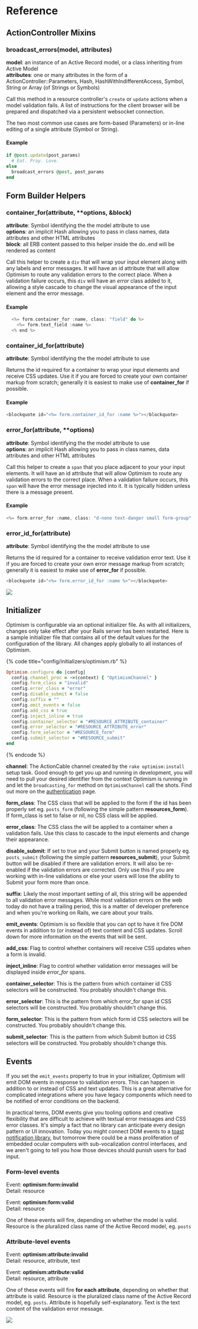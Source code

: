 # Reference

## ActionController Mixins

### **broadcast\_errors**\(model, attributes\)

**model**: an instance of an Active Record model, or a class inheriting from Active Model  
**attributes**: one or many attributes in the form of a ActionController::Parameters, Hash, HashWithIndifferentAccess, Symbol, String or Array \(of Strings or Symbols\)

Call this method in a resource controller's `create` or `update` actions when a model validation fails. A list of instructions for the client browser will be prepared and dispatched via a persistent websocket connection.

The two most common use cases are form-based \(Parameters\) or in-line editing of a single attribute \(Symbol or String\).

#### Example

```ruby
if @post.update(post_params)
  # Eat. Pray. Love.
else
  broadcast_errors @post, post_params
end
```

## Form Builder Helpers

### container\_for\(attribute, \*\*options, &block\)

**attribute**: Symbol identifying the the model attribute to use  
**options**: an implicit Hash allowing you to pass in class names, data attributes and other HTML attributes  
**block**: all ERB content passed to this helper inside the do..end will be rendered as content

Call this helper to create a `div` that will wrap your input element along with any labels and error messages. It will have an id attribute that will allow Optimism to route any validation errors to the correct place. When a validation failure occurs, this `div` will have an _error_ class added to it, allowing a style cascade to change the visual appearance of the input element and the error message.

#### Example

```rust
  <%= form.container_for :name, class: "field" do %>
    <%= form.text_field :name %>
  <% end %>
```

### container\_id\_for\(attribute\)

**attribute**: Symbol identifying the the model attribute to use

Returns the id required for a container to wrap your input elements and receive CSS updates. Use it if you are forced to create your own container markup from scratch; generally it is easiest to make use of **container\_for** if possible.

#### Example

```rust
<blockquote id="<%= form.container_id_for :name %>"></blockquote>
```

### error\_for\(attribute, \*\*options\)

**attribute**: Symbol identifying the the model attribute to use  
**options**: an implicit Hash allowing you to pass in class names, data attributes and other HTML attributes

Call this helper to create a `span` that you place adjacent to your your input elements. It will have an id attribute that will allow Optimism to route any validation errors to the correct place. When a validation failure occurs, this `span` will have the error message injected into it. It is typically hidden unless there is a message present.

#### Example

```rust
<%= form.error_for :name, class: "d-none text-danger small form-group" %>
```

### error\_id\_for\(attribute\)

**attribute**: Symbol identifying the the model attribute to use

Returns the id required for a container to receive validation error text. Use it if you are forced to create your own error message markup from scratch; generally it is easiest to make use of **error\_for** if possible.

```rust
<blockquote id="<%= form.error_id_for :name %>"></blockquote>
```

![](.gitbook/assets/master_plan.svg)

## Initializer

Optimism is configurable via an optional initializer file. As with all initializers, changes only take effect after your Rails server has been restarted. Here is a sample initializer file that contains all of the default values for the configuration of the library. All changes apply globally to all instances of Optimism.

{% code title="config/initializers/optimism.rb" %}
```ruby
Optimism.configure do |config|
  config.channel_proc = ->(context) { "OptimismChannel" }
  config.form_class = "invalid"
  config.error_class = "error"
  config.disable_submit = false
  config.suffix = ""
  config.emit_events = false
  config.add_css = true
  config.inject_inline = true
  config.container_selector = "#RESOURCE_ATTRIBUTE_container"
  config.error_selector = "#RESOURCE_ATTRIBUTE_error"
  config.form_selector = "#RESOURCE_form"
  config.submit_selector = "#RESOURCE_submit"
end
```
{% endcode %}

**channel**: The ActionCable channel created by the `rake optimism:install` setup task. Good enough to get you up and running in development, you will need to pull your desired identifier from the context Optimism is running in and let the `broadcasting_for` method on `OptimismChannel` call the shots. Find out more on the [authentication](https://optimism.leastbad.com/authentication) page.

**form\_class**: The CSS class that will be applied to the form if the id has been properly set eg. `posts_form` \(following the simple pattern **resources\_form**\). If form\_class is set to false or nil, no CSS class will be applied.

**error\_class**: The CSS class the will be applied to a container when a validation fails. Use this class to cascade to the input elements and change their appearance.

**disable\_submit**: If set to true and your Submit button is named properly eg. `posts_submit` \(following the simple pattern **resources\_submit**\), your Submit button will be disabled if there are validation errors. It will also be re-enabled if the validation errors are corrected. Only use this if you are working with in-line validations or else your users will lose the ability to Submit your form more than once.

**suffix**: Likely the most important setting of all, this string will be appended to all validation error messages. While most validation errors on the web today do not have a trailing period, this is a matter of developer preference and when you're working on Rails, we care about your trails.

**emit\_events**: Optimism is so flexible that you can opt to have it fire DOM events in addition to \(or instead of\) text content and CSS updates. Scroll down for more information on the events that will be sent.

**add\_css**: Flag to control whether containers will receive CSS updates when a form is invalid.

**inject\_inline**: Flag to control whether validation error messages will be displayed inside _error\_for_ spans.

**container\_selector**: This is the pattern from which container id CSS selectors will be constructed. You probably shouldn't change this.

**error\_selector**: This is the pattern from which error\_for span id CSS selectors will be constructed. You probably shouldn't change this.

**form\_selector**: This is the pattern from which form id CSS selectors will be constructed. You probably shouldn't change this.

**submit\_selector**: This is the pattern from which Submit button id CSS selectors will be constructed. You probably shouldn't change this.

## Events

If you set the `emit_events` property to true in your initializer, Optimism will emit DOM events in response to validation errors. This can happen in addition to or instead of CSS and text updates. This is a great alternative for complicated integrations where you have legacy components which need to be notified of error conditions on the backend.

In practical terms, DOM events give you tooling options and creative flexibility that are difficult to achieve with textual error messages and CSS error classes. It's simply a fact that no library can anticipate every design pattern or UI innovation. Today you might connect DOM events to a [toast notification library](https://www.jqueryscript.net/blog/Best-Toast-Notification-jQuery-Plugins.html#vanilla), but tomorrow there could be a mass proliferation of embedded ocular computers with sub-vocalization control interfaces, and we aren't going to tell you how those devices should punish users for bad input.

### Form-level events

Event: **optimism:form:invalid**  
Detail: resource

Event: **optimism:form:valid**  
Detail: resource

One of these events will fire, depending on whether the model is valid. Resource is the pluralized class name of the Active Record model, eg. `posts`

### Attribute-level events

Event: **optimism:attribute:invalid**  
Detail: resource, attribute, text

Event: **optimism:attribute:valid**  
Detail: resource, attribute

One of these events will fire **for each attribute**, depending on whether that attribute is valid. Resource is the pluralized class name of the Active Record model, eg. `posts`. Attribute is hopefully self-explanatory. Text is the text content of the validation error message.

![](.gitbook/assets/alien_science.svg)

